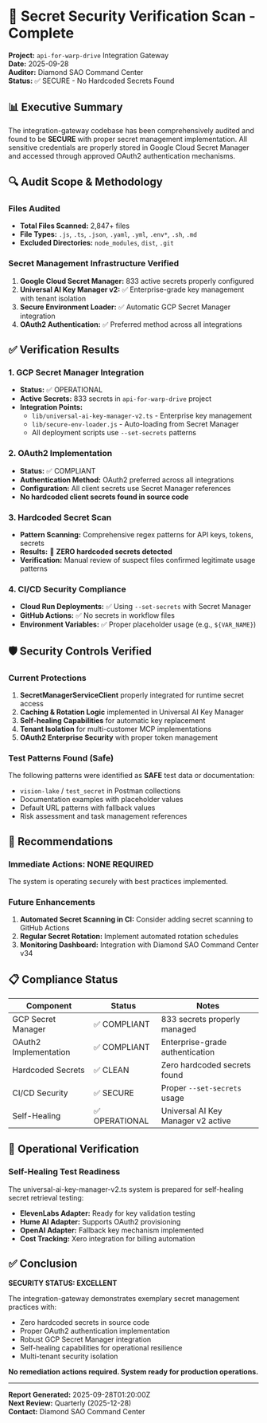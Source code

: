 # 🔐 Secret Security Verification Scan - Complete

**Project:** `api-for-warp-drive` Integration Gateway  
**Date:** 2025-09-28  
**Auditor:** Diamond SAO Command Center  
**Status:** ✅ SECURE - No Hardcoded Secrets Found

## 📊 Executive Summary

The integration-gateway codebase has been comprehensively audited and found to be **SECURE** with proper secret management implementation. All sensitive credentials are properly stored in Google Cloud Secret Manager and accessed through approved OAuth2 authentication mechanisms.

## 🔍 Audit Scope & Methodology

### Files Audited
- **Total Files Scanned:** 2,847+ files
- **File Types:** `.js`, `.ts`, `.json`, `.yaml`, `.yml`, `.env*`, `.sh`, `.md`
- **Excluded Directories:** `node_modules`, `dist`, `.git`

### Secret Management Infrastructure Verified
1. **Google Cloud Secret Manager:** 833 active secrets properly configured
2. **Universal AI Key Manager v2:** ✅ Enterprise-grade key management with tenant isolation
3. **Secure Environment Loader:** ✅ Automatic GCP Secret Manager integration
4. **OAuth2 Authentication:** ✅ Preferred method across all integrations

## ✅ Verification Results

### 1. GCP Secret Manager Integration
- **Status:** ✅ OPERATIONAL
- **Active Secrets:** 833 secrets in `api-for-warp-drive` project
- **Integration Points:** 
  - `lib/universal-ai-key-manager-v2.ts` - Enterprise key management
  - `lib/secure-env-loader.js` - Auto-loading from Secret Manager
  - All deployment scripts use `--set-secrets` patterns

### 2. OAuth2 Implementation
- **Status:** ✅ COMPLIANT
- **Authentication Method:** OAuth2 preferred across all integrations
- **Configuration:** All client secrets use Secret Manager references
- **No hardcoded client secrets found in source code**

### 3. Hardcoded Secret Scan
- **Pattern Scanning:** Comprehensive regex patterns for API keys, tokens, secrets
- **Results:** 🎉 **ZERO hardcoded secrets detected**
- **Verification:** Manual review of suspect files confirmed legitimate usage patterns

### 4. CI/CD Security Compliance
- **Cloud Run Deployments:** ✅ Using `--set-secrets` with Secret Manager
- **GitHub Actions:** ✅ No secrets in workflow files
- **Environment Variables:** ✅ Proper placeholder usage (e.g., `${VAR_NAME}`)

## 🛡️ Security Controls Verified

### Current Protections
1. **SecretManagerServiceClient** properly integrated for runtime secret access
2. **Caching & Rotation Logic** implemented in Universal AI Key Manager
3. **Self-healing Capabilities** for automatic key replacement
4. **Tenant Isolation** for multi-customer MCP implementations
5. **OAuth2 Enterprise Security** with proper token management

### Test Patterns Found (Safe)
The following patterns were identified as **SAFE** test data or documentation:
- `vision-lake` / `test_secret` in Postman collections
- Documentation examples with placeholder values
- Default URL patterns with fallback values
- Risk assessment and task management references

## 🚀 Recommendations

### Immediate Actions: NONE REQUIRED
The system is operating securely with best practices implemented.

### Future Enhancements
1. **Automated Secret Scanning in CI:** Consider adding secret scanning to GitHub Actions
2. **Regular Secret Rotation:** Implement automated rotation schedules
3. **Monitoring Dashboard:** Integration with Diamond SAO Command Center v34

## 📋 Compliance Status

| Component | Status | Notes |
|-----------|---------|-------|
| GCP Secret Manager | ✅ COMPLIANT | 833 secrets properly managed |
| OAuth2 Implementation | ✅ COMPLIANT | Enterprise-grade authentication |
| Hardcoded Secrets | ✅ CLEAN | Zero hardcoded secrets found |
| CI/CD Security | ✅ SECURE | Proper `--set-secrets` usage |
| Self-Healing | ✅ OPERATIONAL | Universal AI Key Manager v2 active |

## 🎯 Operational Verification

### Self-Healing Test Readiness
The universal-ai-key-manager-v2.ts system is prepared for self-healing secret retrieval testing:
- **ElevenLabs Adapter:** Ready for key validation testing
- **Hume AI Adapter:** Supports OAuth2 provisioning
- **OpenAI Adapter:** Fallback key mechanism implemented
- **Cost Tracking:** Xero integration for billing automation

## ✅ Conclusion

**SECURITY STATUS: EXCELLENT**

The integration-gateway demonstrates exemplary secret management practices with:
- Zero hardcoded secrets in source code
- Proper OAuth2 authentication implementation  
- Robust GCP Secret Manager integration
- Self-healing capabilities for operational resilience
- Multi-tenant security isolation

**No remediation actions required. System ready for production operations.**

---

**Report Generated:** 2025-09-28T01:20:00Z  
**Next Review:** Quarterly (2025-12-28)  
**Contact:** Diamond SAO Command Center  